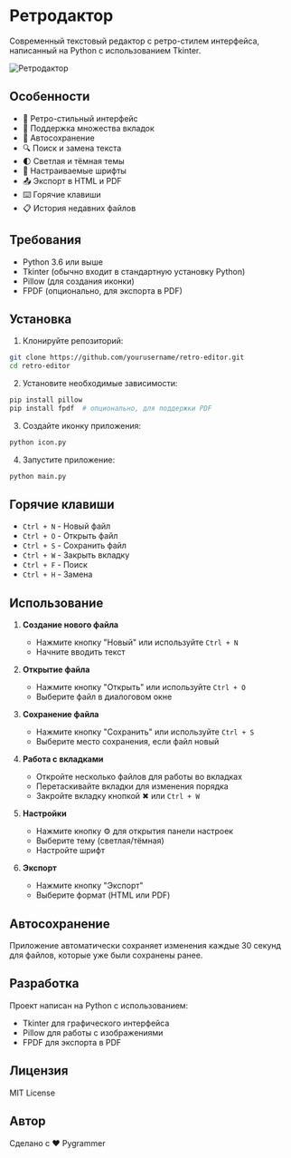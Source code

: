 # Ретродактор

Современный текстовый редактор с ретро-стилем интерфейса, написанный на Python с использованием Tkinter.

![Ретродактор](retro_editor.ico)

## Особенности

- 🎨 Ретро-стильный интерфейс
- 📑 Поддержка множества вкладок
- 💾 Автосохранение
- 🔍 Поиск и замена текста
- 🌓 Светлая и тёмная темы
- 📱 Настраиваемые шрифты
- 📤 Экспорт в HTML и PDF
- ⌨️ Горячие клавиши
- 📋 История недавних файлов

## Требования

- Python 3.6 или выше
- Tkinter (обычно входит в стандартную установку Python)
- Pillow (для создания иконки)
- FPDF (опционально, для экспорта в PDF)

## Установка

1. Клонируйте репозиторий:
```bash
git clone https://github.com/yourusername/retro-editor.git
cd retro-editor
```

2. Установите необходимые зависимости:
```bash
pip install pillow
pip install fpdf  # опционально, для поддержки PDF
```

3. Создайте иконку приложения:
```bash
python icon.py
```

4. Запустите приложение:
```bash
python main.py
```

## Горячие клавиши

- `Ctrl + N` - Новый файл
- `Ctrl + O` - Открыть файл
- `Ctrl + S` - Сохранить файл
- `Ctrl + W` - Закрыть вкладку
- `Ctrl + F` - Поиск
- `Ctrl + H` - Замена

## Использование

1. **Создание нового файла**
   - Нажмите кнопку "Новый" или используйте `Ctrl + N`
   - Начните вводить текст

2. **Открытие файла**
   - Нажмите кнопку "Открыть" или используйте `Ctrl + O`
   - Выберите файл в диалоговом окне

3. **Сохранение файла**
   - Нажмите кнопку "Сохранить" или используйте `Ctrl + S`
   - Выберите место сохранения, если файл новый

4. **Работа с вкладками**
   - Откройте несколько файлов для работы во вкладках
   - Перетаскивайте вкладки для изменения порядка
   - Закройте вкладку кнопкой ✖ или `Ctrl + W`

5. **Настройки**
   - Нажмите кнопку ⚙️ для открытия панели настроек
   - Выберите тему (светлая/тёмная)
   - Настройте шрифт

6. **Экспорт**
   - Нажмите кнопку "Экспорт"
   - Выберите формат (HTML или PDF)

## Автосохранение

Приложение автоматически сохраняет изменения каждые 30 секунд для файлов, которые уже были сохранены ранее.

## Разработка

Проект написан на Python с использованием:
- Tkinter для графического интерфейса
- Pillow для работы с изображениями
- FPDF для экспорта в PDF

## Лицензия

MIT License

## Автор

Сделано с ❤️ Pygrammer 